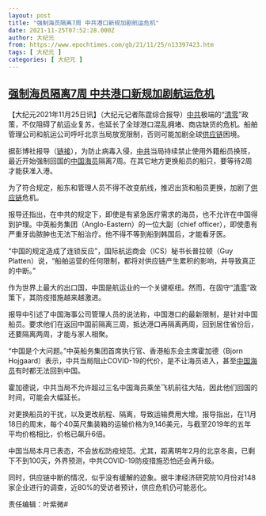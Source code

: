 ```yaml
---
layout: post
title: "强制海员隔离7周 中共港口新规加剧航运危机"
date: 2021-11-25T07:52:28.000Z
author: 大纪元
from: https://www.epochtimes.com/gb/21/11/25/n13397423.htm
tags: [ 大纪元 ]
categories: [ 大纪元 ]
---
```

<!--1637826748000-->
[强制海员隔离7周 中共港口新规加剧航运危机](https://www.epochtimes.com/gb/21/11/25/n13397423.htm)
------

<div>
<p>【大纪元2021年11月25日讯】（大纪元记者陈霆综合报导）<a href="https://www.epochtimes.com/gb/tag/%E4%B8%AD%E5%85%B1.html">中共</a>极端的“<a href="https://www.epochtimes.com/gb/tag/%E6%B8%85%E9%9B%B6.html">清零</a>”政策，不仅阻碍了航运业复苏，也延长了全球港口混乱拥堵、商店缺货的危机。船舶管理公司和航运公司呼吁北京当局放宽限制，否则可能加剧全球<a href="https://www.epochtimes.com/gb/tag/%E4%BE%9B%E5%BA%94%E9%93%BE.html">供应链</a>困境。</p><p>据彭博社报导（<a href="https://www.bloomberg.com/news/articles/2021-11-24/china-s-seven-week-port-quarantine-is-blocking-shipping-recovery" target="_blank" rel="noopener noreferrer">链接</a>），为防止病毒入侵，<a href="https://www.epochtimes.com/gb/tag/%E4%B8%AD%E5%85%B1.html">中共</a>当局持续禁止使用外籍船员换班，最近开始强制回国的<a href="https://www.epochtimes.com/gb/tag/%E4%B8%AD%E5%9B%BD%E6%B5%B7%E5%91%98.html">中国海员</a>隔离7周。在其它地方更换船员的船只，要等待2周才能获准入港。</p><p>为了符合规定，船东和管理人员不得不改变航线，推迟出货和船员更换，加剧了<a href="https://www.epochtimes.com/gb/tag/%E4%BE%9B%E5%BA%94%E9%93%BE.html">供应链</a>危机。</p><p>报导还指出，在中共的规定下，即使是有紧急医疗需求的海员，也不允许在中国得到护理。中英船务集团（Anglo-Eastern）的一位大副（chief officer），即使患有严重牙齿脓肿也无法下船治疗。他不得不等到船到韩国后，才能看牙医。</p><p>“中国的规定造成了连锁反应”，国际航运商会（ICS）秘书长普拉顿（Guy Platten）说，“船舶运营的任何限制，都将对供应链产生累积的影响，并导致真正的中断。”</p><p>作为世界上最大的出口国，中国是航运业的一个关键枢纽。然而，在固守“<a href="https://www.epochtimes.com/gb/tag/%E6%B8%85%E9%9B%B6.html">清零</a>”政策下，其防疫措施越来越激进。</p><p>报导中引述了中国海事公司管理人员的说法称，中国港口的最新限制，是针对中国船员。要求他们在返回中国前隔离三周，抵达港口再隔离两周，回到居住省份后，还要隔离两周，才能与家人相聚。</p><p>“中国是个大问题。”中英船务集团首席执行官、香港船东会主席霍加德（Bjorn Hojgaard）表示，中共当局阻止COVID-19的代价，是不让海员进入，甚至<a href="https://www.epochtimes.com/gb/tag/%E4%B8%AD%E5%9B%BD%E6%B5%B7%E5%91%98.html">中国海员</a>有时都无法回到中国。</p><p>霍加德说，中共当局不允许超过三名中国海员乘坐飞机前往大陆，因此他们回国的时间，可能会大幅延长。</p><p>对更换船员的干扰，以及更改航程、隔离，导致运输费用大增。报导指出，在11月18日的周末，每个40英尺集装箱的运输价格为9,146美元，与截至2019年的五年平均价格相比，价格已飙升6倍。</p><p>中国当局本月已表态，不会放松防疫规范。尤其，距离明年2月的北京冬奥，已剩下不到100天，外界预测，中共COVID-19防疫措施恐怕还会再升级。</p><p>同时，供应链中断的情况，似乎没有缓解的迹象。据牛津经济研究院10月份对148家企业进行的调查，近80%的受访者预计，供应危机仍可能恶化。</p><p>责任编辑：叶紫微#</p>
</div>
